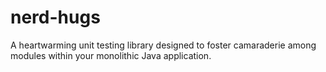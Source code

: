 # nerd-hugs
A heartwarming unit testing library designed to foster camaraderie among modules within your monolithic Java application.
